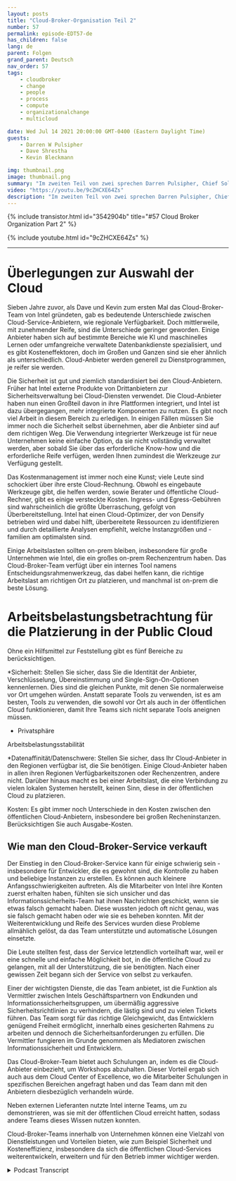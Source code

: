 ```yaml
---
layout: posts
title: "Cloud-Broker-Organisation Teil 2"
number: 57
permalink: episode-EDT57-de
has_children: false
lang: de
parent: Folgen
grand_parent: Deutsch
nav_order: 57
tags:
    - cloudbroker
    - change
    - people
    - process
    - compute
    - organizationalchange
    - multicloud

date: Wed Jul 14 2021 20:00:00 GMT-0400 (Eastern Daylight Time)
guests:
    - Darren W Pulsipher
    - Dave Shrestha
    - Kevin Bleckmann

img: thumbnail.png
image: thumbnail.png
summary: "Im zweiten Teil von zwei sprechen Darren Pulsipher, Chief Solution Architect, und die Intel Cloud Solution Architects Dave Shrestha und Kevin Bleckman über die Vorteile und Dienstleistungen einer Cloud-Broker-Organisation."
video: "https://youtu.be/9cZHCXE64Zs"
description: "Im zweiten Teil von zwei sprechen Darren Pulsipher, Chief Solution Architect, und die Intel Cloud Solution Architects Dave Shrestha und Kevin Bleckman über die Vorteile und Dienstleistungen einer Cloud-Broker-Organisation."
---
```


<div>
{% include transistor.html id="3542904b" title="#57 Cloud Broker Organization Part 2" %}

{% include youtube.html id="9cZHCXE64Zs" %}
</div>

---

# Überlegungen zur Auswahl der Cloud

Sieben Jahre zuvor, als Dave und Kevin zum ersten Mal das Cloud-Broker-Team von Intel gründeten, gab es bedeutende Unterschiede zwischen Cloud-Service-Anbietern, wie regionale Verfügbarkeit. Doch mittlerweile, mit zunehmender Reife, sind die Unterschiede geringer geworden. Einige Anbieter haben sich auf bestimmte Bereiche wie KI und maschinelles Lernen oder umfangreiche verwaltete Datenbankdienste spezialisiert, und es gibt Kosteneffektoren, doch im Großen und Ganzen sind sie eher ähnlich als unterschiedlich. Cloud-Anbieter werden generell zu Dienstprogrammen, je reifer sie werden.

Die Sicherheit ist gut und ziemlich standardisiert bei den Cloud-Anbietern. Früher hat Intel externe Produkte von Drittanbietern zur Sicherheitsverwaltung bei Cloud-Diensten verwendet. Die Cloud-Anbieter haben nun einen Großteil davon in ihre Plattformen integriert, und Intel ist dazu übergegangen, mehr integrierte Komponenten zu nutzen. Es gibt noch viel Arbeit in diesem Bereich zu erledigen. In einigen Fällen müssen Sie immer noch die Sicherheit selbst übernehmen, aber die Anbieter sind auf dem richtigen Weg. Die Verwendung integrierter Werkzeuge ist für neue Unternehmen keine einfache Option, da sie nicht vollständig verwaltet werden, aber sobald Sie über das erforderliche Know-how und die erforderliche Reife verfügen, werden Ihnen zumindest die Werkzeuge zur Verfügung gestellt.

Das Kostenmanagement ist immer noch eine Kunst; viele Leute sind schockiert über ihre erste Cloud-Rechnung. Obwohl es eingebaute Werkzeuge gibt, die helfen werden, sowie Berater und öffentliche Cloud-Rechner, gibt es einige versteckte Kosten. Ingress- und Egress-Gebühren sind wahrscheinlich die größte Überraschung, gefolgt von Überbereitstellung. Intel hat einen Cloud-Optimizer, der von Densify betrieben wird und dabei hilft, überbereitete Ressourcen zu identifizieren und durch detaillierte Analysen empfiehlt, welche Instanzgrößen und -familien am optimalsten sind.

Einige Arbeitslasten sollten on-prem bleiben, insbesondere für große Unternehmen wie Intel, die ein großes on-prem Rechenzentrum haben. Das Cloud-Broker-Team verfügt über ein internes Tool namens Entscheidungsrahmenwerkzeug, das dabei helfen kann, die richtige Arbeitslast am richtigen Ort zu platzieren, und manchmal ist on-prem die beste Lösung.

# Arbeitsbelastungsbetrachtung für die Platzierung in der Public Cloud

Ohne ein Hilfsmittel zur Feststellung gibt es fünf Bereiche zu berücksichtigen.

*Sicherheit: Stellen Sie sicher, dass Sie die Identität der Anbieter, Verschlüsselung, Übereinstimmung und Single-Sign-On-Optionen kennenlernen. Dies sind die gleichen Punkte, mit denen Sie normalerweise vor Ort umgehen würden. Anstatt separate Tools zu verwenden, ist es am besten, Tools zu verwenden, die sowohl vor Ort als auch in der öffentlichen Cloud funktionieren, damit Ihre Teams sich nicht separate Tools aneignen müssen.

* Privatsphäre

Arbeitsbelastungsstabilität

*Datenaffinität/Datenschwere: Stellen Sie sicher, dass Ihr Cloud-Anbieter in den Regionen verfügbar ist, die Sie benötigen. Einige Cloud-Anbieter haben in allen ihren Regionen Verfügbarkeitszonen oder Rechenzentren, andere nicht. Darüber hinaus macht es bei einer Arbeitslast, die eine Verbindung zu vielen lokalen Systemen herstellt, keinen Sinn, diese in der öffentlichen Cloud zu platzieren.

Kosten: Es gibt immer noch Unterschiede in den Kosten zwischen den öffentlichen Cloud-Anbietern, insbesondere bei großen Recheninstanzen. Berücksichtigen Sie auch Ausgabe-Kosten.

## Wie man den Cloud-Broker-Service verkauft

Der Einstieg in den Cloud-Broker-Service kann für einige schwierig sein - insbesondere für Entwickler, die es gewohnt sind, die Kontrolle zu haben und beliebige Instanzen zu erstellen. Es können auch kleinere Anfangsschwierigkeiten auftreten. Als die Mitarbeiter von Intel ihre Konten zuerst erhalten haben, fühlten sie sich unsicher und das Informationssicherheits-Team hat ihnen Nachrichten geschickt, wenn sie etwas falsch gemacht haben. Diese wussten jedoch oft nicht genau, was sie falsch gemacht haben oder wie sie es beheben konnten. Mit der Weiterentwicklung und Reife des Services wurden diese Probleme allmählich gelöst, da das Team unterstützte und automatische Lösungen einsetzte.

Die Leute stellten fest, dass der Service letztendlich vorteilhaft war, weil er eine schnelle und einfache Möglichkeit bot, in die öffentliche Cloud zu gelangen, mit all der Unterstützung, die sie benötigten. Nach einer gewissen Zeit begann sich der Service von selbst zu verkaufen.

Einer der wichtigsten Dienste, die das Team anbietet, ist die Funktion als Vermittler zwischen Intels Geschäftspartnern von Endkunden und Informationssicherheitsgruppen, um übermäßig aggressive Sicherheitsrichtlinien zu verhindern, die lästig sind und zu vielen Tickets führen. Das Team sorgt für das richtige Gleichgewicht, das Entwicklern genügend Freiheit ermöglicht, innerhalb eines gesicherten Rahmens zu arbeiten und dennoch die Sicherheitsanforderungen zu erfüllen. Die Vermittler fungieren im Grunde genommen als Mediatoren zwischen Informationssicherheit und Entwicklern.

Das Cloud-Broker-Team bietet auch Schulungen an, indem es die Cloud-Anbieter einbezieht, um Workshops abzuhalten. Dieser Vorteil ergab sich auch aus dem Cloud Center of Excellence, wo die Mitarbeiter Schulungen in spezifischen Bereichen angefragt haben und das Team dann mit den Anbietern diesbezüglich verhandeln würde.

Neben externen Lieferanten nutzte Intel interne Teams, um zu demonstrieren, was sie mit der öffentlichen Cloud erreicht hatten, sodass andere Teams dieses Wissen nutzen konnten.

Cloud-Broker-Teams innerhalb von Unternehmen können eine Vielzahl von Dienstleistungen und Vorteilen bieten, wie zum Beispiel Sicherheit und Kosteneffizienz, insbesondere da sich die öffentlichen Cloud-Services weiterentwickeln, erweitern und für den Betrieb immer wichtiger werden.



<details>
<summary> Podcast Transcript </summary>

<p></p>

</details>
